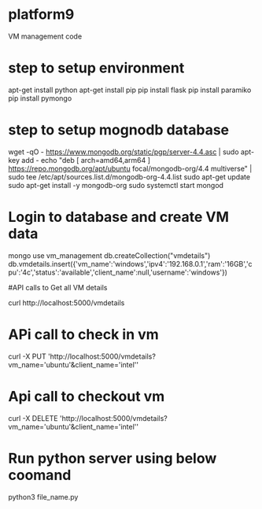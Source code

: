 # platform9
VM management code

# step to setup environment
apt-get install python
apt-get install pip
pip install flask
pip install paramiko
pip install pymongo

# step to setup mognodb database

wget -qO - https://www.mongodb.org/static/pgp/server-4.4.asc | sudo apt-key add -
echo "deb [ arch=amd64,arm64 ] https://repo.mongodb.org/apt/ubuntu focal/mongodb-org/4.4 multiverse" | sudo tee /etc/apt/sources.list.d/mongodb-org-4.4.list
sudo apt-get update
sudo apt-get install -y mongodb-org
sudo systemctl start mongod

# Login to database and create VM data

mongo
use vm_management
db.createCollection("vmdetails")
db.vmdetails.insert({'vm_name':'windows','ipv4':'192.168.0.1','ram':'16GB','cpu':'4c','status':'available','client_name':null,'username':'windows'})

#API calls to Get all VM details

curl http://localhost:5000/vmdetails

# APi call to check in vm
curl -X PUT 'http://localhost:5000/vmdetails?vm_name='ubuntu'&client_name='intel''

# Api call to checkout vm
curl -X DELETE 'http://localhost:5000/vmdetails?vm_name='ubuntu'&client_name='intel''

# Run python server using below coomand

python3 file_name.py
